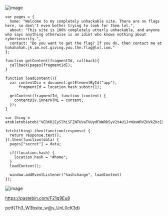 ![image](https://user-images.githubusercontent.com/49941629/166079144-e2d4739c-8fd3-46b9-8675-7f05deb11730.png)


```
var pages = {
  home: "Welcome to my completely unhackable site. There are no flags here, so don\'t even bother trying to look for them lol.",
  about: "This site is 100% completely utterly unhackable, and anyone who says anything otherwise is an idiot who knows nothing about cybersecurity.",
  contact: "Do you want to get the flag? If you do, then contact me at hahahahah.jk.im.not.giving.you.the.flag@lol.com."
};

function getContent(fragmentId, callback){
  callback(pages[fragmentId]);
}

function loadContent(){
  var contentDiv = document.getElementById("app"),
      fragmentId = location.hash.substr(1);

  getContent(fragmentId, function (content) {
    contentDiv.innerHTML = content;
  });
}

var thing = atob(atob(atob("VERKR2EySlhiSFZNTUVaTVUydFNWRk5yV2t4U1JrNUxWRVZHVkZKcE9YSmpNbmhyWVcxYWRtRlhSbXRqTWxsMVpFaG9NQT09")));

fetch(thing).then(function(response) {
  return response.text();
}).then(function(data) {
  pages["secret"] = data;

  if(!location.hash) {
    location.hash = "#home";
  }
  loadContent();

  window.addEventListener("hashchange", loadContent)
});
```

![image](https://user-images.githubusercontent.com/49941629/166079207-efc1ce1e-b601-4230-86e9-09d2a4188435.png)


https://pastebin.com/F21q9Eu8




pctf{Th3_W3bsite_w@s_UnL0cK3d}
